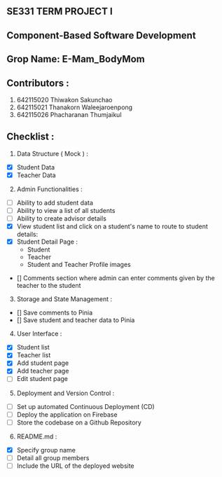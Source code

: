 ## SE331 TERM PROJECT I
## Component-Based Software Development
## Grop Name: E-Mam_BodyMom

## Contributors :
1. 642115020 Thiwakon Sakunchao
2. 642115021 Thanakorn Waleejaroenpong
3. 642115026 Phacharanan Thumjaikul

## Checklist :
1. Data Structure ( Mock ) :
- [x]  Student Data
- [x]  Teacher Data

2. Admin Functionalities :
- [ ]  Ability to add student data
- [ ]  Ability to view a list of all students
- [ ]  Ability to create advisor details
- [x]  View student list and click on a student's name to route to student details:
- [x]  Student Detail Page :
    - Student 
    - Teacher
    - Student and Teacher Profile images
- []  Comments section where admin can enter comments given by the teacher to the student

3. Storage and State Management :
- []  Save comments to Pinia
- []  Save student and teacher data to Pinia

4. User Interface :
- [x]  Student list
- [x]  Teacher list
- [x]  Add student page
- [x]  Add teacher page
- [ ]  Edit student page

5. Deployment and Version Control :
- [ ]  Set up automated Continuous Deployment (CD)
- [ ]  Deploy the application on Firebase
- [ ]  Store the codebase on a Github Repository

6. README.md :
- [x]  Specify group name
- [ ]  Detail all group members
- [ ]  Include the URL of the deployed website
